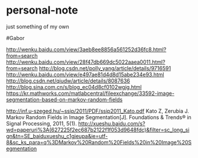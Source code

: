 # personal-note
just something of my own

#Gabor

http://wenku.baidu.com/view/3aeb8ee8856a561252d36fc8.html?from=search
http://wenku.baidu.com/view/28f47db669dc5022aaea0011.html?from=search
http://blog.csdn.net/polly_yang/article/details/9716591
http://wenku.baidu.com/view/e497ae81d4d8d15abe234e93.html
http://blog.csdn.net/qiudw/article/details/8087636
http://blog.sina.com.cn/s/blog_ec04d8cf0102wgjg.html
https://kr.mathworks.com/matlabcentral/fileexchange/33592-image-segmentation-based-on-markov-random-fields




http://inf.u-szeged.hu/~ssip/2011/PDF/ssip2011_Kato.pdf
Kato Z, Zerubia J. Markov Random Fields in Image Segmentation[J]. Foundations & Trends® in Signal Processing, 2011, 5(1).
http://xueshu.baidu.com/s?wd=paperuri%3A(627225f2ec687b2122f1f053d9648fdc)&filter=sc_long_sign&tn=SE_baiduxueshu_c1gjeupa&ie=utf-8&sc_ks_para=q%3DMarkov%20Random%20Fields%20in%20Image%20Segmentation
